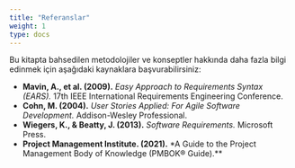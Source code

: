 ```yaml
---
title: "Referanslar"
weight: 1
type: docs
---
```


Bu kitapta bahsedilen metodolojiler ve konseptler hakkında daha fazla bilgi edinmek için aşağıdaki kaynaklara başvurabilirsiniz:

- **Mavin, A., et al. (2009).** _Easy Approach to Requirements Syntax (EARS)._ 17th IEEE International Requirements Engineering Conference.
- **Cohn, M. (2004).** _User Stories Applied: For Agile Software Development._ Addison-Wesley Professional.
- **Wiegers, K., & Beatty, J. (2013).** _Software Requirements._ Microsoft Press.
- **Project Management Institute. (2021).** \*A Guide to the Project Management Body of Knowledge (PMBOK® Guide).\*\*
